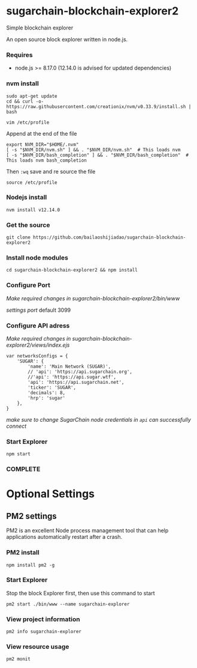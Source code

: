#  sugarchain-blockchain-explorer2

Simple blockchain explorer

An open source block explorer written in node.js.

### Requires

*  node.js >= 8.17.0 (12.14.0 is advised for updated dependencies)

### nvm install
	
	sudo apt-get update
	cd && curl -o- https://raw.githubusercontent.com/creationix/nvm/v0.33.9/install.sh | bash

	vim /etc/profile

Append at the end of the file

	export NVM_DIR="$HOME/.nvm"
	[ -s "$NVM_DIR/nvm.sh" ] && . "$NVM_DIR/nvm.sh"  # This loads nvm
	[ -s "$NVM_DIR/bash_completion" ] && . "$NVM_DIR/bash_completion"  # This loads nvm bash_completion
	
Then `:wq` save and re source the file

	source /etc/profile

### Nodejs install

	nvm install v12.14.0

### Get the source

    git clone https://github.com/bailaoshijiadao/sugarchain-blockchain-explorer2

### Install node modules

    cd sugarchain-blockchain-explorer2 && npm install

### Configure Port

*Make required changes in sugarchain-blockchain-explorer2/bin/www*

*settings* *port* default 3099

### Configure API adress

*Make required changes in sugarchain-blockchain-explorer2/views/index.ejs*

	var networksConfigs = {
		'SUGAR': {
			'name': 'Main Network (SUGAR)',
			// 'api': 'https://api.sugarchain.org',
			//'api': 'https://api.sugar.wtf',
			'api': 'https://api.sugarchain.net',
			'ticker': 'SUGAR',
			'decimals': 8,
			'hrp': 'sugar'
		},
	}

*make sure to change SugarChain node credentials in `api` can successfully connect*

### Start Explorer

    npm start

### COMPLETE


# Optional Settings

## PM2 settings

PM2 is an excellent Node process management tool that can help applications automatically restart after a crash.

### PM2 install

	npm install pm2 -g

### Start Explorer

Stop the block Explorer first, then use this command to start

	pm2 start ./bin/www --name sugarchain-explorer

### View project information

	pm2 info sugarchain-explorer

### View resource usage

	pm2 monit

